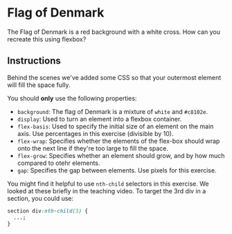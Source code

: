 # Flag of Denmark

The Flag of Denmark is a red background with a white cross. How can you recreate this using flexbox?

## Instructions

Behind the scenes we've added some CSS so that your outermost element will fill the space fully.

You should **only** use the following properties:

- `background`: The flag of Denmark is a mixture of `white` and `#c8102e`.
- `display`: Used to turn an element into a flexbox container.
- `flex-basis`: Used to specify the initial size of an element on the main axis. Use percentages in this exercise (divisible by 10).
- `flex-wrap`: Specifies whether the elements of the flex-box should wrap onto the next line if they're too large to fill the space.
- `flex-grow`: Specifies whether an element should grow, and by how much compared to otehr elements.
- `gap`: Specifies the gap between elements. Use pixels for this exercise.

You might find it helpful to use `nth-child` selectors in this exercise. We looked at these briefly in the teaching video. To target the 3rd div in a section, you could use:

```css
section div:nth-child(3) {
  ...;
}
```
